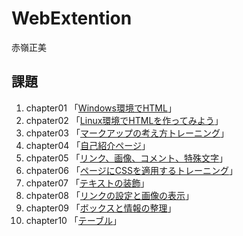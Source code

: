 # WebExtention
赤嶺正美  

## 課題
1. chapter01 「[Windows環境でHTML](chapter01/ch01-firsthtml-win.html)」
2. chpater02 「[Linux環境でHTMLを作ってみよう](chapter02/ch02-firsthtml-linux.html)」
3. chpater03 「[マークアップの考え方トレーニング](chapter03/ch03-markuptag1.html)」
4. chapter04 「[自己紹介ページ](chapter04/ch04-markuptag1.html)」
5. chpater05 「[リンク、画像、コメント、特殊文字](chapter05/ch05-marktag2.html)」
6. chpater06 「[ページにCSSを適用するトレーニング](chapter06/ch06-index.html)」
7. chpater07 「[テキストの装飾](chapter07/ch07-fonstyle.html)」
8. chpater08 「[リンクの設定と画像の表示](chapter08/ch08-linking.html)」
9. chapter09 「[ボックスと情報の整理](chapter09/ch09-boxcss.html)」
10. chapter10 「[テーブル](chapter10/ch10-table.html)」
